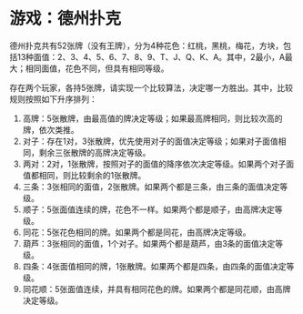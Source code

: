 # 游戏：德州扑克

德州扑克共有52张牌（没有王牌），分为4种花色：红桃，黑桃，梅花，方块，包括13种面值：2、3、4、5、6、7、8、9、T、J、Q、K、A。其中，2最小，A最大；相同面值，花色不同，但具有相同等级。

存在两个玩家，各持5张牌，请实现一个比较算法，决定哪一方胜出。其中，比较规则按照如下升序排列：

1. 高牌：5张散牌，由最高值的牌决定等级；如果最高牌相同，则比较次高的牌，依次类推。
2. 对子：存在1对，3张散牌，优先使用对子的面值决定等级；如果对子面值相同，剩余三张散牌的高牌决定等级。
3. 两对：2对，1张散牌，按照对子的面值的降序依次决定等级。如果两个对子面值都相同，则比较剩余的1张散牌。
4. 三条：3张相同的面值，2张散牌。如果两个都是三条，由三条的面值决定等级。
5. 顺子：5张面值连续的牌，花色不一样。如果两个都是顺子，由高牌决定等级。
6. 同花：5张花色相同的牌。如果两个都是同花，由高牌决定等级。
7. 葫芦：3张相同的面值，1个对子。如果两个都是葫芦，由3条的面值决定等级。
8. 四条：4张面值相同的牌，1张散牌。如果两个都是四条，由四条的面值决定等级。
9. 同花顺：5张面值连续，并具有相同花色的牌。如果两个都是同花顺，由高牌决定等级。

